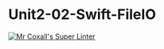 # Unit2-02-Swift-FileIO
[![Mr Coxall's Super Linter](https://github.com/ICS4U-Programming-JackT/Unit2-02-Swift-FileIO/workflows/Mr%20Coxall's%20Super%20Linter/badge.svg)](https://github.com/ICS4U-Programming-JackT/Unit2-02-Swift-FileIO/actions/)
